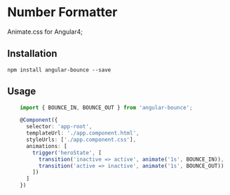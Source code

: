 Number Formatter
=========

Animate.css for Angular4;

## Installation

  `npm install angular-bounce --save`

## Usage

```typescript
    import { BOUNCE_IN, BOUNCE_OUT } from 'angular-bounce';

    @Component({
      selector: 'app-root',
      templateUrl: './app.component.html',
      styleUrls: ['./app.component.css'],
      animations: [
        trigger('heroState', [
          transition('inactive => active', animate('1s', BOUNCE_IN)),
          transition('active => inactive', animate('1s', BOUNCE_OUT))
        ])
      ]
    })

```
